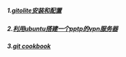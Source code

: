 ##### 1.[gitolite安装和配置](https://github.com/iTianchuang/gitolite-usage/wiki/gitolite%E5%AE%89%E8%A3%85%E5%92%8C%E9%85%8D%E7%BD%AE)
##### 2.[利用ubuntu搭建一个pptp的vpn服务器](https://github.com/iTianchuang/gitolite-usage/wiki/%E5%88%A9%E7%94%A8ubuntu%E6%90%AD%E5%BB%BA%E4%B8%80%E4%B8%AApptp%E7%9A%84vpn%E6%9C%8D%E5%8A%A1%E5%99%A8)
##### 3.[git cookbook](https://github.com/iTianchuang/cookbook/wiki/Git-cookbook)
